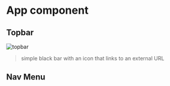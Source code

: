 # App component

## Topbar
![topbar](climate-watch/docs/img/top-bar.png)
> simple black bar with an icon that links to an external URL

## Nav Menu
